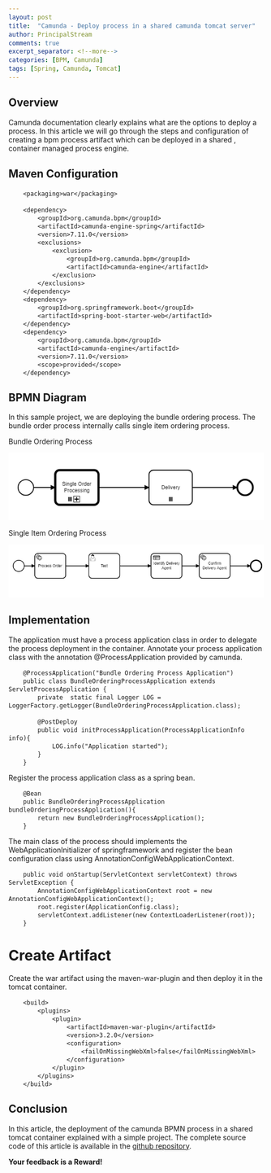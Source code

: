 ```yaml
---
layout: post
title:  "Camunda - Deploy process in a shared camunda tomcat server"
author: PrincipalStream
comments: true
excerpt_separator: <!--more-->
categories: [BPM, Camunda]
tags: [Spring, Camunda, Tomcat]
---
```


## Overview

Camunda documentation clearly explains what are the options to deploy a process. In this article we will go through the steps and configuration of creating a bpm process artifact which can be deployed in a shared , container managed process engine.

## Maven Configuration
        
        <packaging>war</packaging>

        <dependency>
            <groupId>org.camunda.bpm</groupId>
            <artifactId>camunda-engine-spring</artifactId>
            <version>7.11.0</version>
            <exclusions>
                <exclusion>
                    <groupId>org.camunda.bpm</groupId>
                    <artifactId>camunda-engine</artifactId>
                </exclusion>
            </exclusions>
        </dependency>
        <dependency>
            <groupId>org.springframework.boot</groupId>
            <artifactId>spring-boot-starter-web</artifactId>
        </dependency>
        <dependency>
            <groupId>org.camunda.bpm</groupId>
            <artifactId>camunda-engine</artifactId>
            <version>7.11.0</version>
            <scope>provided</scope>
        </dependency>

## BPMN Diagram

In this sample project, we are deploying the bundle ordering process. The bundle order process internally calls single item ordering process.

Bundle Ordering Process

![](/assets/img/bpmn/bundle-order-process.png)

Single Item Ordering Process

![](/assets/img/bpmn/singleitem-ordering-process.png)

## Implementation

The application must have a process application class in order to delegate the process deployment in the container. Annotate your process application class with the annotation @ProcessApplication provided by camunda.

        @ProcessApplication("Bundle Ordering Process Application")
        public class BundleOrderingProcessApplication extends ServletProcessApplication {
            private  static final Logger LOG = LoggerFactory.getLogger(BundleOrderingProcessApplication.class);

            @PostDeploy
            public void initProcessApplication(ProcessApplicationInfo info){
                LOG.info("Application started");
            }
        }

Register the process application class as a spring bean.

        @Bean
        public BundleOrderingProcessApplication bundleOrderingProcessApplication(){
            return new BundleOrderingProcessApplication();
        }

The main class of the process should implements the WebApplicationInitializer of springframework and register the bean configuration class using AnnotationConfigWebApplicationContext.

        public void onStartup(ServletContext servletContext) throws ServletException {
            AnnotationConfigWebApplicationContext root = new AnnotationConfigWebApplicationContext();
            root.register(ApplicationConfig.class);
            servletContext.addListener(new ContextLoaderListener(root));
        }

# Create Artifact

Create the war artifact using the maven-war-plugin and then deploy it in the tomcat container.

        <build>
            <plugins>
                <plugin>
                    <artifactId>maven-war-plugin</artifactId>
                    <version>3.2.0</version>
                    <configuration>
                        <failOnMissingWebXml>false</failOnMissingWebXml>
                    </configuration>
                </plugin>
            </plugins>
        </build>


## Conclusion

In this article, the deployment of the camunda BPMN process in a shared tomcat container explained with a simple project. The complete source code of this article is available in the [github repository](https://github.com/asyncstream/bundle-ordering-bpm).

__**Your feedback is a Reward!**__